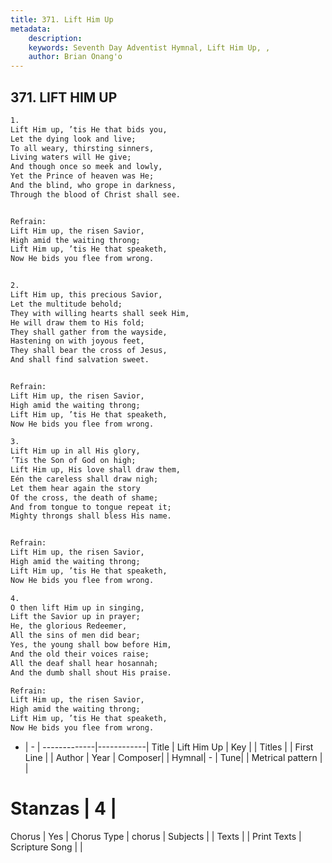 ```yaml
---
title: 371. Lift Him Up
metadata:
    description: 
    keywords: Seventh Day Adventist Hymnal, Lift Him Up, , 
    author: Brian Onang'o
---
```



## 371. LIFT HIM UP

```txt
1.
Lift Him up, ’tis He that bids you,
Let the dying look and live;
To all weary, thirsting sinners,
Living waters will He give;
And though once so meek and lowly,
Yet the Prince of heaven was He;
And the blind, who grope in darkness,
Through the blood of Christ shall see.


Refrain:
Lift Him up, the risen Savior,
High amid the waiting throng;
Lift Him up, ’tis He that speaketh,
Now He bids you flee from wrong.


2.
Lift Him up, this precious Savior,
Let the multitude behold;
They with willing hearts shall seek Him,
He will draw them to His fold;
They shall gather from the wayside,
Hastening on with joyous feet,
They shall bear the cross of Jesus,
And shall find salvation sweet.


Refrain:
Lift Him up, the risen Savior,
High amid the waiting throng;
Lift Him up, ’tis He that speaketh,
Now He bids you flee from wrong.

3.
Lift Him up in all His glory,
‘Tis the Son of God on high;
Lift Him up, His love shall draw them,
Eén the careless shall draw nigh;
Let them hear again the story
Of the cross, the death of shame;
And from tongue to tongue repeat it;
Mighty throngs shall bless His name.


Refrain:
Lift Him up, the risen Savior,
High amid the waiting throng;
Lift Him up, ’tis He that speaketh,
Now He bids you flee from wrong.

4.
O then lift Him up in singing,
Lift the Savior up in prayer;
He, the glorious Redeemer,
All the sins of men did bear;
Yes, the young shall bow before Him,
And the old their voices raise;
All the deaf shall hear hosannah;
And the dumb shall shout His praise.

Refrain:
Lift Him up, the risen Savior,
High amid the waiting throng;
Lift Him up, ’tis He that speaketh,
Now He bids you flee from wrong.

```

- |   -  |
-------------|------------|
Title | Lift Him Up |
Key |  |
Titles |  |
First Line |  |
Author | 
Year | 
Composer|  |
Hymnal|  - |
Tune|  |
Metrical pattern | |
# Stanzas | 4 |
Chorus | Yes |
Chorus Type | chorus |
Subjects |  |
Texts |  |
Print Texts | 
Scripture Song |  |
  
